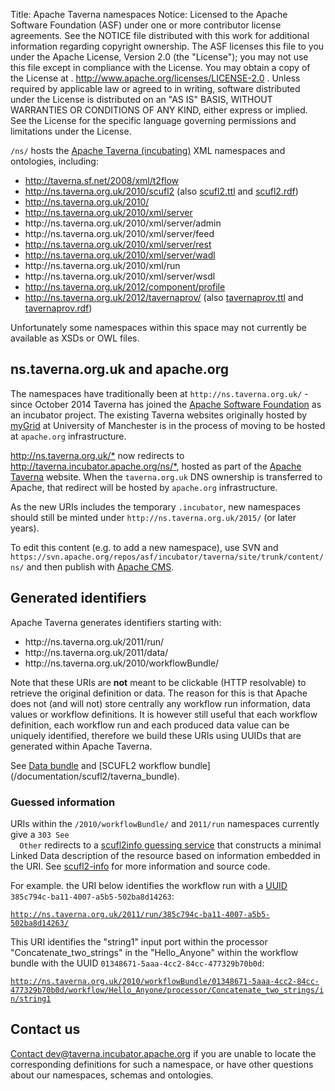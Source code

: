 Title:     Apache Taverna namespaces
Notice:    Licensed to the Apache Software Foundation (ASF) under one
           or more contributor license agreements.  See the NOTICE file
           distributed with this work for additional information
           regarding copyright ownership.  The ASF licenses this file
           to you under the Apache License, Version 2.0 (the
           "License"); you may not use this file except in compliance
           with the License.  You may obtain a copy of the License at
           .
             http://www.apache.org/licenses/LICENSE-2.0
           .
           Unless required by applicable law or agreed to in writing,
           software distributed under the License is distributed on an
           "AS IS" BASIS, WITHOUT WARRANTIES OR CONDITIONS OF ANY
           KIND, either express or implied.  See the License for the
           specific language governing permissions and limitations
           under the License.

`/ns/` hosts the [Apache Taverna (incubating)](/)
XML namespaces and ontologies, including:

<ul>
 <li> <a href="2008/xml/t2flow">http://taverna.sf.net/2008/xml/t2flow</a></li>
 <li> <a href="2010/scufl2">http://ns.taverna.org.uk/2010/scufl2</a> (also 
	<a href="2010/scufl2.ttl">scufl2.ttl</a> and
	<a href="2010/scufl2.rdf">scufl2.rdf</a>)
</li>
 <li><a href="2010/port">http://ns.taverna.org.uk/2010/</a></li>
 <li><a href="2010/xml/server">http://ns.taverna.org.uk/2010/xml/server</a></li>
<li>http://ns.taverna.org.uk/2010/xml/server/admin</a></li>
<li>http://ns.taverna.org.uk/2010/xml/server/feed</a></li>
 <li><a href="2010/xml/server/rest">http://ns.taverna.org.uk/2010/xml/server/rest</a></li>
 <li><a href="2010/xml/server/wadl">http://ns.taverna.org.uk/2010/xml/server/wadl</a></li>
 <li>http://ns.taverna.org.uk/2010/xml/run</a></li>
 <li>http://ns.taverna.org.uk/2010/xml/server/wsdl</a></li>
 <li> <a href="2012/component/profile">http://ns.taverna.org.uk/2012/component/profile</a> </li>
 <li> <a
 href="2012/tavernaprov/">http://ns.taverna.org.uk/2012/tavernaprov/</a> (also 
     <a href="2012/tavernaprov.ttl">tavernaprov.ttl</a> and 
     <a href="2012/tavernaprov.rdf">tavernaprov.rdf</a>)
 </li>
</ul>


<p>
Unfortunately some namespaces within this space may not 
currently be available as XSDs or OWL files. 
</p>

<h2>ns.taverna.org.uk and apache.org</h2>
<p>
The namespaces have traditionally been at
<code>http://ns.taverna.org.uk/</code> - since October 2014 Taverna has joined
the <a href="https://www.apache.org/">Apache Software Foundation</a> 
as an incubator project. The existing Taverna websites 
originally hosted by <a href="http://www.mygrid.org.uk/">myGrid</a> at
University of Manchester is in the process of moving to be 
hosted at <code>apache.org</code> infrastructure. 
<p>
<a href="http://ns.taverna.org.uk/">http://ns.taverna.org.uk/*</a>
now redirects to <a href="http://taverna.incubator.apache.org/ns/">http://taverna.incubator.apache.org/ns/*</a>,
hosted as part of the 
<a href="http://taverna.incubator.apache.org/">Apache Taverna</a> website.
When the <code>taverna.org.uk</code> DNS ownership is transferred to Apache,
that redirect will be hosted by <code>apache.org</code> infrastructure.
</p>
<p>
As the new URIs includes the temporary <code>.incubator</code>, new namespaces should still be
minted under <code>http://ns.taverna.org.uk/2015/</code> (or later years).
</p>
<p>
To edit this content (e.g. to add a new namespace), use SVN and <code>https://svn.apache.org/repos/asf/incubator/taverna/site/trunk/content/ns/</code>
and then publish with <a href="https://cms.apache.org/taverna/">Apache CMS</a>.
</p>

<h2>Generated identifiers</h2>

Apache Taverna generates identifiers starting with:
<ul>
  <li>http://ns.taverna.org.uk/2011/run/</li>
  <li>http://ns.taverna.org.uk/2011/data/</li>
  <li>http://ns.taverna.org.uk/2010/workflowBundle/</li>
</ul>

<p>
Note that these URIs are <strong>not</strong> meant to be clickable
(HTTP resolvable) to retrieve the original definition or data.  The
reason for this is that Apache does not (and will not) store centrally
any workflow run information, data values or workflow definitions. It is
however still useful that each workflow definition, each workflow run
and each produced data value can be uniquely identified, therefore we
build these URIs using UUIDs that are generated within Apache Taverna. 
</p>

<p>
See <a href="http://dev.mygrid.org.uk/wiki/display/TAVOSGI/Data+Bundle">Data bundle</a> 
and [SCUFL2 workflow bundle](/documentation/scufl2/taverna_bundle).
</p>

<h3>Guessed information</h3>
<p>
  URIs within the <code>/2010/workflowBundle/</code> and
  <code>2011/run</code> namespaces currently give a <code>303 See
  Other</code> redirects to a <a
  href="/scufl2info/">scufl2info guessing service</a> that constructs a
  minimal Linked Data description of the resource based on information
  embedded in the URI. See <a
  href="https://github.com/apache/incubator-taverna-site/tree/trunk/scripts/scufl2-info">scufl2-info</a>
  for more information and source code.  </p>

<p>
For example. the URI below identifies the workflow run with a <a href="http://en.wikipedia.org/wiki/Universally_unique_identifier">UUID</a> <code>385c794c-ba11-4007-a5b5-502ba8d14263</code>:
</p>
<p>
    <a
    href="http://ns.taverna.org.uk/2011/run/385c794c-ba11-4007-a5b5-502ba8d14263/"><code>http://ns.taverna.org.uk/2011/run/385c794c-ba11-4007-a5b5-502ba8d14263/</code></a>
</p>

This URI identifies the "string1" input port within the processor "Concatenate_two_strings" in the "Hello_Anyone" within the workflow bundle with the UUID <code>01348671-5aaa-4cc2-84cc-477329b70b0d</code>:


<p>
  <a
  href="http://ns.taverna.org.uk/2010/workflowBundle/01348671-5aaa-4cc2-84cc-477329b70b0d/workflow/Hello_Anyone/processor/Concatenate_two_strings/in/string1">
  <code>http://ns.taverna.org.uk/2010/workflowBundle/01348671-5aaa-4cc2-84cc-477329b70b0d/workflow/Hello_Anyone/processor/Concatenate_two_strings/in/string1</code></a>
</p>


<h2>Contact us</h2>
<p>
<a href="/contact/">Contact dev@taverna.incubator.apache.org</a> 
if you are unable to locate the corresponding definitions for such a namespace,
or have other questions about our namespaces, schemas and ontologies.
</p>

